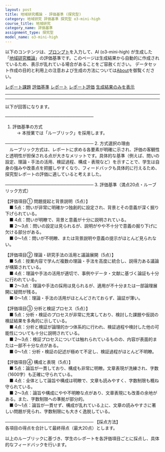 ```yaml
---
layout: post
title: 地域研究概論 - 評価基準 (探究型)
category: 地域研究 評価基準 探究型 o3-mini-high
course_title: 地域研究
category_name: 評価基準
assignment_type: 探究型
model_name: o3-mini-high
---
```


以下のコンテンツは、[プロンプト](https://github.com/takedatoshiyuki/synthetic_assignments/tree/main/generated/地域研究/o3-mini-high/prompt_評価基準-探究型.md)を入力して、AI (o3-mini-high) が生成した「[地域研究概論](/contents/地域研究/)」の評価基準です。このページは生成結果から自動的に作成されているため、表示が乱れている場合があることをご容赦ください。
データセット作成の目的と利用上の注意および生成の方法については[About](/About)を御覧ください。

[レポート課題](../レポート課題-探究型)
[評価基準](../評価基準-探究型)
[レポート](../レポート-探究型)
[レポート評価](../レポート評価-探究型)
[生成結果のみを表示](https://github.com/takedatoshiyuki/synthetic_assignments/tree/main/generated/地域研究/o3-mini-high/評価基準-探究型.md)
  

***
***
  
以下が回答になります。

─────────────────────────────
1. 評価基準の方式  
　→ 本授業では「ルーブリック」を採用します。

─────────────────────────────
2. 方式選択の理由  
　ルーブリック方式は、レポートに求める各要素が明確に示され、評価の客観性と透明性が担保される点が大きなメリットです。具体的な基準（例えば、問いの設定、理論・手法の活用、検証過程、構成・表現など）を示すことで、学生は自身の強みや改善点を把握しやすくなり、フィードバックも具体的に行えるため、探究型レポートの評価に適していると考えました。

─────────────────────────────
3. 評価基準（満点20点・ルーブリック方式）  

【評価項目① 問題提起と背景説明（5点）】  
 ■ 5点：問いが非常に明確かつ独創的に設定され、背景とその意義が深く掘り下げられている。  
 ■ 4点：問いが明瞭で、背景と意義が十分に説明されている。  
 ■ 2～3点：問いの設定は見られるが、説明がやや不十分で意義の掘り下げに欠ける部分がある。  
 ■ 0～1点：問いが不明瞭、または背景説明や意義の提示がほとんど見られない。

【評価項目② 理論・研究手法の活用と議論展開（5点）】  
 ■ 5点：授業内容で学んだ複数の理論・手法を高度に統合し、説得力ある議論が構築されている。  
 ■ 4点：理論や手法の活用が適切で、事例やデータ・文献に基づく論証も十分に行われている。  
 ■ 2～3点：理論や手法の採用は見られるが、適用が不十分または一部論理展開に疑問が残る。  
 ■ 0～1点：理論・手法の活用がほとんどされておらず、論証が薄い。

【評価項目③ 分析と検証プロセス（5点）】  
 ■ 5点：分析・検証のプロセスが非常に充実しており、検討した課題や仮説の検証結果を多角的に示している。  
 ■ 4点：分析と検証が論理的かつ体系的に行われ、検証過程や検討した他の可能性についても十分に説明されている。  
 ■ 2～3点：検証プロセスについては触れられているものの、内容が表面的または一部不十分な点がある。  
 ■ 0～1点：分析・検証の記述が極めて不足し、検証過程がほとんど不明瞭。

【評価項目④ 構成と表現（5点）】  
 ■ 5点：論旨が一貫しており、構成も非常に明瞭。文章表現が洗練され、字数（1600字）も正確に守られている。  
 ■ 4点：全体として論旨や構成は明瞭で、文章も読みやすく、字数制限も概ね守られている。  
 ■ 2～3点：論旨や構成にやや不明瞭な点があり、文章表現にも改善の余地がある。また、字数制限への準拠が部分的。  
 ■ 0～1点：論旨が一貫せず、構成が乱れている上に、文章の読みやすさに著しい問題が見られ、字数制限にも大きく逸脱している。

─────────────────────────────
【採点方法】  
各項目の得点を合計して最終得点（最大20点）とします。  
  
以上のルーブリックに基づき、学生のレポートを各評価項目ごとに採点し、具体的なフィードバックを行います。
